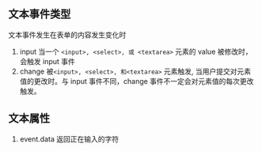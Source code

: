
## 文本事件类型
文本事件发生在表单的内容发生变化时

1. input 当一个 `<input>, <select>, 或 <textarea>` 元素的 value 被修改时，会触发 input 事件
2. change 被`<input>, <select>, 和<textarea>` 元素触发, 当用户提交对元素值的更改时。与  input 事件不同，change 事件不一定会对元素值的每次更改触发。

## 文本属性
1. event.data 返回正在输入的字符

